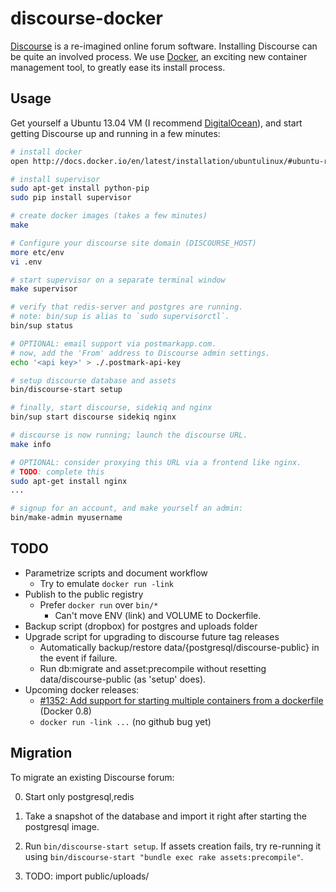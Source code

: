<!-- -*- mode: Markdown; -*- -->

discourse-docker
================

[Discourse](http://discourse.org/) is a re-imagined online forum
software. Installing Discourse can be quite an involved process. We
use [Docker](http://www.docker.io/), an exciting new container
management tool, to greatly ease its install process.

Usage
-----

Get yourself a Ubuntu 13.04 VM (I recommend
[DigitalOcean](https://www.digitalocean.com/?refcode=efb0b61918fa)),
and start getting Discourse up and running in a few minutes:

```bash
# install docker
open http://docs.docker.io/en/latest/installation/ubuntulinux/#ubuntu-raring

# install supervisor
sudo apt-get install python-pip
sudo pip install supervisor

# create docker images (takes a few minutes)
make

# Configure your discourse site domain (DISCOURSE_HOST)
more etc/env
vi .env

# start supervisor on a separate terminal window
make supervisor

# verify that redis-server and postgres are running.
# note: bin/sup is alias to `sudo supervisorctl`.
bin/sup status

# OPTIONAL: email support via postmarkapp.com.
# now, add the 'From' address to Discourse admin settings.
echo '<api key>' > ./.postmark-api-key

# setup discourse database and assets
bin/discourse-start setup

# finally, start discourse, sidekiq and nginx
bin/sup start discourse sidekiq nginx

# discourse is now running; launch the discourse URL.
make info

# OPTIONAL: consider proxying this URL via a frontend like nginx.
# TODO: complete this
sudo apt-get install nginx
...

# signup for an account, and make yourself an admin:
bin/make-admin myusername
```

TODO
----

* Parametrize scripts and document workflow
  * Try to emulate `docker run -link`
* Publish to the public registry
  * Prefer `docker run` over `bin/*`
    * Can't move ENV (link) and VOLUME to Dockerfile.
* Backup script (dropbox) for postgres and uploads folder
* Upgrade script for upgrading to discourse future tag releases
  * Automatically backup/restore data/{postgresql/discourse-public} in
    the event if failure.
  * Run db:migrate and asset:precompile without resetting
    data/discourse-public (as 'setup' does).
* Upcoming docker releases:
  * [#1352: Add support for starting multiple containers from a
    dockerfile](https://github.com/dotcloud/docker/issues/1352) (Docker
    0.8)
  * `docker run -link ...` (no github bug yet)

Migration
---------

To migrate an existing Discourse forum:

0. Start only postgresql,redis

1. Take a snapshot of the database and import it right after starting
   the postgresql image.
   
2. Run `bin/discourse-start setup`. If assets creation fails, try
   re-running it using `bin/discourse-start "bundle exec rake
   assets:precompile"`.
   
3. TODO: import public/uploads/

